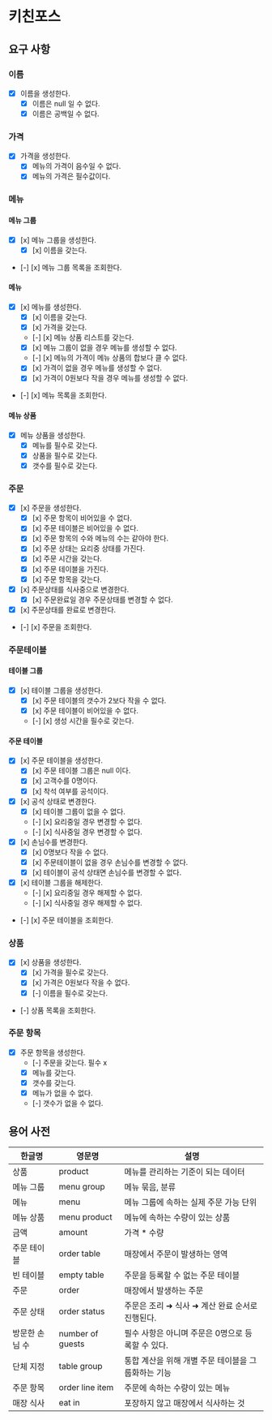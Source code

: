 # 키친포스

## 요구 사항

### 이름

- [x] 이름을 생성한다.
    - [x] 이름은 null 일 수 없다.
    - [x] 이름은 공백일 수 없다.

### 가격

- [x] 가격을 생성한다.
    - [x] 메뉴의 가격이 음수일 수 없다.
    - [x] 메뉴의 가격은 필수값이다.

### 메뉴

#### 메뉴 그룹

- [x] [x] 메뉴 그룹을 생성한다.
    - [x] [x] 이름을 갖는다.
- [-] [x] 메뉴 그룹 목록을 조회한다.
#### 메뉴

- [x] [x] 메뉴를 생성한다.
    - [x] [x] 이름을 갖는다.
    - [x] [x] 가격을 갖는다.
    - [-] [x] 메뉴 상품 리스트를 갖는다.
    - [x] [x] 메뉴 그룹이 없을 경우 메뉴를 생성할 수 없다.
    - [-] [x] 메뉴의 가격이 메뉴 상품의 합보다 클 수 없다.
    - [x] [x] 가격이 없을 경우 메뉴를 생성할 수 없다.
    - [x] [x] 가격이 0원보다 작을 경우 메뉴를 생성할 수 없다.
- [-] [x] 메뉴 목록을 조회한다.

#### 메뉴 상품

- [x] 메뉴 상품을 생성한다.
    - [x] 메뉴를 필수로 갖는다.
    - [x] 상품을 필수로 갖는다.
    - [x] 갯수를 필수로 갖는다.

### 주문

- [x] [x] 주문을 생성한다.
    - [x] [x] 주문 항목이 비어있을 수 없다.
    - [x] [x] 주문 테이블은 비어있을 수 없다.
    - [x] [x] 주문 항목의 수와 메뉴의 수는 같아야 한다.
    - [x] [x] 주문 상태는 요리중 상태를 가진다.
    - [x] [x] 주문 시간을 갖는다.
    - [x] [x] 주문 테이블을 가진다.
    - [x] [x] 주문 항목을 갖는다.
- [x] [x] 주문상태를 식사중으로 변경한다.
    - [x] [x] 주문완료일 경우 주문상태를 변경할 수 없다.
- [x] [x] 주문상태를 완료로 변경한다.
- [-] [x] 주문을 조회한다.

### 주문테이블

#### 테이블 그룹

- [x] [x] 테이블 그룹을 생성한다.
    - [x] [x] 주문 테이블의 갯수가 2보다 작을 수 없다.
    - [x] [x] 주문 테이블이 비어있을 수 없다.
    - [-] [x] 생성 시간을 필수로 갖는다.

#### 주문 테이블

- [x] [x] 주문 테이블을 생성한다.
    - [x] [x] 주문 테이블 그룹은 null 이다.
    - [x] [x] 고객수를 0명이다.
    - [x] [x] 착석 여부를 공석이다.
- [x] [x] 공석 상태로 변경한다.
    - [x] [x] 테이블 그룹이 없을 수 없다.
    - [-] [x] 요리중일 경우 변경할 수 없다.
    - [-] [x] 식사중일 경우 변경할 수 없다.
- [x] [x] 손님수를 변경한다.
    - [x] [x] 0명보다 작을 수 없다.
    - [x] [x] 주문테이블이 없을 경우 손님수를 변경할 수 없다.
    - [x] [x] 테이블이 공석 상태면 손님수를 변경할 수 없다.
- [x] [x] 테이블 그룹을 해제한다.
    - [-] [x] 요리중일 경우 해제할 수 없다.
    - [-] [x] 식사중일 경우 해제할 수 없다.
- [-] [x] 주문 테이블을 조회한다.

### 상품

- [x] [x] 상품을 생성한다.
    - [x] [x] 가격을 필수로 갖는다.
    - [x] [x] 가격은 0원보다 작을 수 없다.
    - [x] [-] 이름을 필수로 갖는다.
- [-] 상품 목록을 조회한다.

### 주문 항목

- [x] 주문 항목을 생성한다.
    - [-] 주문을 갖는다. 필수 x
    - [x] 메뉴를 갖는다.
    - [x] 갯수를 갖는다.
    - [x] 메뉴가 없을 수 없다.
    - [-] 갯수가 없을 수 없다.

## 용어 사전

| 한글명 | 영문명 | 설명 |
| --- | --- | --- |
| 상품 | product | 메뉴를 관리하는 기준이 되는 데이터 |
| 메뉴 그룹 | menu group | 메뉴 묶음, 분류 |
| 메뉴 | menu | 메뉴 그룹에 속하는 실제 주문 가능 단위 |
| 메뉴 상품 | menu product | 메뉴에 속하는 수량이 있는 상품 |
| 금액 | amount | 가격 * 수량 |
| 주문 테이블 | order table | 매장에서 주문이 발생하는 영역 |
| 빈 테이블 | empty table | 주문을 등록할 수 없는 주문 테이블 |
| 주문 | order | 매장에서 발생하는 주문 |
| 주문 상태 | order status | 주문은 조리 ➜ 식사 ➜ 계산 완료 순서로 진행된다. |
| 방문한 손님 수 | number of guests | 필수 사항은 아니며 주문은 0명으로 등록할 수 있다. |
| 단체 지정 | table group | 통합 계산을 위해 개별 주문 테이블을 그룹화하는 기능 |
| 주문 항목 | order line item | 주문에 속하는 수량이 있는 메뉴 |
| 매장 식사 | eat in | 포장하지 않고 매장에서 식사하는 것 |
